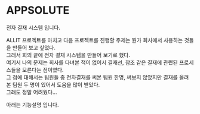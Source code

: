 # APPSOLUTE
전자 결재 시스템 입니다.<br>

ALLIT 프로젝트를 마치고 다음 프로젝트를 진행할 주제는 뭔가 회사에서 사용하는 것들을 만들어 보고 싶었다.<br>
그래서 회의 끝에 전자 결재 시스템을 만들어 보기로 했다.<br>
여기서 나의 문제는 회사를 다녀본 적이 없어서 결재선, 참조 같은 결재에 관련된 프로세스들을 모른다는 점이였다.<br>
그 점에 대해서는 팀원들 중 전자결재를 써본 팀원 한명, 써보지 않았지만 결재를 올려 본 팀원 두 명이 있어서 도움을 많이 받았다.<br>
그래도 정말 어려웠다...<br>

아래는 기능설명 입니다.

